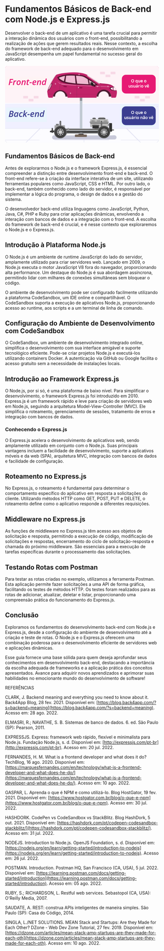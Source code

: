 # Fundamentos Básicos de Back-end com Node.js e Express.js

Desenvolver o back-end de um aplicativo é uma tarefa crucial para permitir a interação dinâmica dos usuários com o front-end, possibilitando a realização de ações que gerem resultados reais. Nesse contexto, a escolha do framework de back-end adequado para o desenvolvimento em JavaScript desempenha um papel fundamental no sucesso geral do aplicativo.

![Comparativo entre Back-end e Front-end](../assets/front-end-back-end-comparativo.png)

## Fundamentos Básicos de Back-end

Antes de explorarmos o Node.js e o framework Express.js, é essencial compreender a distinção entre desenvolvimento front-end e back-end. O front-end refere-se à criação da interface interativa de um site, utilizando ferramentas populares como JavaScript, CSS e HTML. Por outro lado, o back-end, também conhecido como lado do servidor, é responsável por implementar a lógica do programa, o design de dados e a gestão do sistema.

O desenvolvedor back-end utiliza linguagens como JavaScript, Python, Java, C#, PHP e Ruby para criar aplicações dinâmicas, envolvendo a interação com bancos de dados e a integração com o front-end. A escolha do framework de back-end é crucial, e é nesse contexto que exploraremos o Node.js e o Express.js.

## Introdução à Plataforma Node.js

O Node.js é um ambiente de runtime JavaScript do lado do servidor, amplamente utilizado para criar servidores web. Lançado em 2009, o Node.js executa o motor JavaScript V8 fora do navegador, proporcionando alta performance. Um destaque do Node.js é sua abordagem assíncrona, permitindo lidar com milhares de conexões simultâneas sem bloquear o código.

O ambiente de desenvolvimento pode ser configurado facilmente utilizando a plataforma CodeSandbox, um IDE online e compartilhável. O CodeSandbox suporta a execução de aplicativos Node.js, proporcionando acesso ao runtime, aos scripts e a um terminal de linha de comando.

## Configuração do Ambiente de Desenvolvimento com CodeSandbox

O CodeSandbox, um ambiente de desenvolvimento integrado online, simplifica o desenvolvimento com sua interface amigável e suporte tecnológico eficiente. Pode-se criar projetos Node.js e executá-los utilizando containers Docker. A autenticação via GitHub ou Google facilita o acesso gratuito sem a necessidade de instalações locais.

## Introdução ao Framework Express.js

O Node.js, por si só, é uma plataforma de baixo nível. Para simplificar o desenvolvimento, o framework Express.js foi introduzido em 2010. Express.js é um framework rápido e leve para criação de servidores web em Node.js, seguindo a arquitetura Model-View-Controller (MVC). Ele simplifica o roteamento, gerenciamento de sessões, tratamento de erros e integração com bancos de dados.

### Conhecendo o Express.js

O Express.js acelera o desenvolvimento de aplicativos web, sendo amplamente utilizado em conjunto com o Node.js. Suas principais vantagens incluem a facilidade de desenvolvimento, suporte a aplicativos móveis e da web (SPA), arquitetura MVC, integração com bancos de dados e facilidade de configuração.

## Roteamento no Express.js

No Express.js, o roteamento é fundamental para determinar o comportamento específico do aplicativo em resposta a solicitações do cliente. Utilizando métodos HTTP como GET, POST, PUT e DELETE, o roteamento define como o aplicativo responde a diferentes requisições.

## Middleware no Express.js

As funções de middleware no Express.js têm acesso aos objetos de solicitação e resposta, permitindo a execução de código, modificação de solicitações e respostas, encerramento do ciclo de solicitação-resposta e chamada do próximo middleware. São essenciais para a execução de tarefas específicas durante o processamento das solicitações.

## Testando Rotas com Postman

Para testar as rotas criadas no exemplo, utilizamos a ferramenta Postman. Esta aplicação permite fazer solicitações a uma API de forma gráfica, facilitando os testes de métodos HTTP. Os testes foram realizados para as rotas de adicionar, atualizar, deletar e listar, proporcionando uma compreensão prática do funcionamento do Express.js.

## Conclusão

Exploramos os fundamentos do desenvolvimento back-end com Node.js e Express.js, desde a configuração do ambiente de desenvolvimento até a criação e teste de rotas. O Node.js e o Express.js oferecem uma combinação poderosa para o desenvolvimento eficiente de servidores web e aplicações dinâmicas.

Esse guia fornece uma base sólida para quem deseja aprofundar seus conhecimentos em desenvolvimento back-end, destacando a importância da escolha adequada de frameworks e a aplicação prática dos conceitos apresentados. Avance para adquirir novos aprendizados e aprimorar suas habilidades no emocionante mundo do desenvolvimento de software!

REFERÊNCIAS

CLARK, J. Backend meaning and everything you need to know about it. Back4App Blog, 28 fev. 2021. Disponível em: [https://blog.back4app.com/?s=backend+meaning](https://blog.back4app.com/?s=backend+meaning). Acesso em: 28 ago. 2022.

ELMASRI, R.; NAVATHE, S. B. Sistemas de banco de dados. 6. ed. São Paulo (SP): Pearson, 2011.

EXPRESSJS. Express: framework web rápido, flexível e minimalista para Node.js. Fundação Node.js, s. d. Disponível em: [http://expressjs.com/pt-br](http://expressjs.com/pt-br). Acesso em: 20 jul. 2022.

FERNANDES, H. M. What is a frontend developer and what does it do? TechBlog, 16 ago. 2020. Disponível em: [https://marquesfernandes.com/en/technology/what-is-a-frontend-developer-and-what-does-he-do/](https://marquesfernandes.com/en/technology/what-is-a-frontend-developer-and-what-does-he-do/). Acesso em: 10 ago. 2022.

GASPAR, L. Aprenda o que é NPM e como utilizá-lo. Blog HostGator, 19 fev. 2021. Disponível em: [https://www.hostgator.com.br/blog/o-que-e-npm](https://www.hostgator.com.br/blog/o-que-e-npm). Acesso em: 30 jul. 2022.

HASHDORK. CodePen vs CodeSandbox vs StackBlitz. Blog HashDork, 5 out. 2021. Disponível em: [https://hashdork.com/pt/codepen-codesandbox-stackblitz/](https://hashdork.com/pt/codepen-codesandbox-stackblitz/). Acesso em: 31 jul. 2022.

NODEJS. Introduction to Node.js. OpenJS Foundation, s. d. Disponível em: [https://nodejs.org/en/learn/getting-started/introduction-to-nodejs](https://nodejs.org/en/learn/getting-started/introduction-to-nodejs). Acesso em: 26 jul. 2022.

POSTMAN. Introduction. Postman HQ, San Francisco (CA, USA), 5 jul. 2022. Disponível em: [https://learning.postman.com/docs/getting-started/introduction](https://learning.postman.com/docs/getting-started/introduction). Acesso em: 05 ago. 2022.

RUBY, S.; RICHARDSON, L. Restful web services. Sebastopol (CA, USA): O'Reilly Media, 2007.

SAUDATE, A. REST: construa APIs inteligentes de maneira simples. São Paulo (SP): Casa do Código, 2014.

SINGLA, L./NET SOLUTIONS. MEAN Stack and Startups: Are they Made for Each Other? DZone - Web Dev Zone Tutorial, 27 fev. 2019. Disponível em: [https://dzone.com/articles/mean-stack-amp-startups-are-they-made-for-each-oth](https://dzone.com/articles/mean-stack-amp-startups-are-they-made-for-each-oth). Acesso em: 10 ago. 2022.
